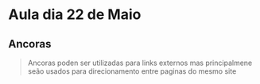 # Aula dia 22 de Maio

## Ancoras

> Ancoras poden ser utilizadas para links externos mas principalmene seão usados para direcionamento entre paginas do mesmo site


